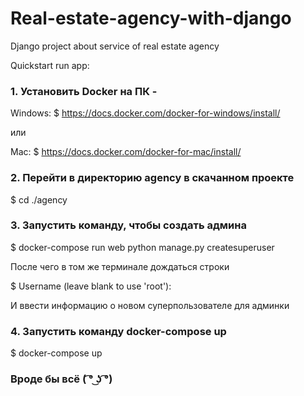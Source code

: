 # Real-estate-agency-with-django
Django project about service of real estate agency

Quickstart run app:

### 1. Установить Docker на ПК - 
Windows:
$ https://docs.docker.com/docker-for-windows/install/

или

Mac: 
$ https://docs.docker.com/docker-for-mac/install/ 

### 2. Перейти в директорию agency в скачанном проекте
$ cd ./agency

### 3. Запустить команду, чтобы создать админа
$ docker-compose run web python manage.py createsuperuser

После чего в том же терминале дождаться строки 

$ Username (leave blank to use 'root'):

И ввести информацию о новом суперпользователе для админки

### 4. Запустить команду docker-compose up

$ docker-compose up

### Вроде бы всё ( ͡° ͜ʖ ͡°) 
